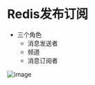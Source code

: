 # Redis发布订阅  
- 三个角色
  - 消息发送者
  - 频道
  - 消息订阅者

![image](https://user-images.githubusercontent.com/92672384/145659530-53752318-6600-4c83-b610-364201fe6ab7.png)  


